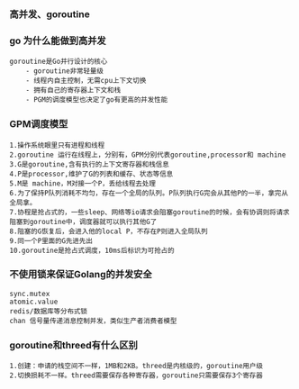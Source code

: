 ### 高并发、goroutine
### go 为什么能做到高并发

    goroutine是Go并行设计的核心
        - goroutine非常轻量级
        - 线程内自主控制，无需cpu上下文切换
        - 拥有自己的寄存器上下文和栈
        - PGM的调度模型也决定了go有更高的并发性能
        
### GPM调度模型
    
    1.操作系统眼里只有进程和线程
    2.goroutine 运行在线程上，分别有，GPM分别代表goroutine,processor和 machine
    3.G是goroutine,含有执行的上下文寄存器和栈信息
    4.P是processor,维护了G的列表和缓存、状态等信息
    5.M是 machine，M对接一个P，丢给线程去处理
    6.为了保持P队列消耗不均匀，存在一个全局的队列。P队列执行G完会从其他P的一半，拿完从全局拿。
    7.协程是抢占式的，一些sleep、网络等io请求会阻塞goroutine的时候，会有协调则将请求阻塞到goroutine中，调度器就可以执行其他G了
    8.阻塞的G恢复后，会进入他的local P，不存在P则进入全局队列
    9.同一个P里面的G先进先出
    10.goroutine是抢占式调度，10ms后标识为可抢占的
    
### 不使用锁来保证Golang的并发安全

    sync.mutex
    atomic.value
    redis/数据库等分布式锁
    chan 信号量传递消息控制并发，类似生产者消费者模型

### goroutine和threed有什么区别

    1.创建：申请的栈空间不一样，1MB和2KB。threed是内核级的，goroutine用户级
    2.切换损耗不一样。threed需要保存各种寄存器，goroutine只需要保存3个寄存器
